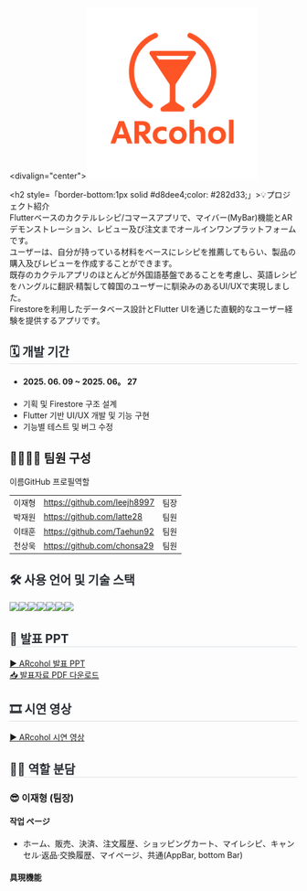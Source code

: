 <divalign="center"><img src="https://github.com/leejh8997/ARcohol/blob/developer/assets/ARcohol4.png?raw=true " width="300"/></div><div style="text-align:left;"><h2 style=「border-bottom:1px solid #d8dee4;color: #282d33;」>💡プロジェクト紹介</h2><div>Flutterベースのカクテルレシピ/コマースアプリで、マイバー(MyBar)機能とARデモンストレーション、レビュー及び注文までオールインワンプラットフォームです。</div><div>ユーザーは、自分が持っている材料をベースにレシピを推薦してもらい、製品の購入及びレビューを作成することができます。</div><div>既存のカクテルアプリのほとんどが外国語基盤であることを考慮し、英語レシピをハングルに翻訳·精製して韓国のユーザーに馴染みのあるUI/UXで実現しました。</div><div>Firestoreを利用したデータベース設計とFlutter UIを通じた直観的なユーザー経験を提供するアプリです。</div></div><div style="text-align:left;"><h2 style="border-bottom: 1px solid #d8dee4; color: #282d33;"> 🗓 개발 기간 </h2>  <ul><li><h4>2025. 06. 09 ~ 2025. 06。 27</h4></li><li>기획 및 Firestore 구조 설계</li><li>Flutter 기반 UI/UX 개발 및 기능 구현</li><li>기능별 테스트 및 버그 수정</li></ul></div><div style="text-align:left;"><h2 tabindex="-1" class="heading-element" dir="auto">👨‍👩‍👦‍👦 팀원 구성</h2><table><tr>이름</th>GitHub 프로필</th>역할</th></tr><tr><td>이재형</td><td>https://github.com/leejh8997</td><td>팀장</td></tr><tr><td>박재원</td><td>https://github.com/latte28</td><td>팀원</td></tr><tr><td>이태훈</td><td>https://github.com/Taehun92</td><td>팀원</td></tr><tr><td>천상욱</td><td>https://github.com/chonsa29</td><td>팀원</td></tr></table></div><div style="text-align:left;"><h2 style="color: #282d33;"> 🛠️ 사용 언어 및 기술 스택 </h2><div style="margin: 0 auto; text-align: left;"><img src="https://img.shields.io/badge/Flutter-02569B?style=for-the-badge&logo=flutter&logoColor=white"><img src="https://img.shields.io/badge/Dart-0175C2?style=for-the-badge&logo=dart&logoColor=white"><img src="https://img.shields.io/badge/Android Studio-3DDC84?style=for-the-badge&logo=androidstudio&logoColor=white"><img src="https://img.shields.io/badge/Firebase-FFCA28?style=for-the-badge&logo=firebase&logoColor=black"><img src="https://img.shields.io/badge/Firestore-FFA000?style=for-the-badge&logo=firebase&logoColor=white"><img src="https://img.shields.io/badge/Firebase Auth-FF6D00?style=for-the-badge&logo=firebase&logoColor=white"><img src="https://img.shields.io/badge/Firebase Storage-019CFE?style=for-the-badge&logo=google-cloud&logoColor=white"></div></div><div style="text-align:left;"><h2 style="border-bottom: 1px solid #d8dee4; color: #282d33;">📕 발표 PPT</h2><a href="https://www.canva.com/design/DAGrgD_WFhk/4Q-WQzQSp_Nvs-kbYbeqvA/view">▶ ARcohol 발표 PPT</a><div>  <a href="https://github.com/leejh8997/ARcohol/blob/master/assets/ARcohol.pdf?raw=true" download>📥 발표자료 PDF 다운로드</a></div></div><div style="text-align:left;"><h2 style="border-bottom: 1px solid #d8dee4; color: #282d33;">🎞 시연 영상</h2><a href=":;javascript">▶ ARcohol 시연 영상</a></div><div style="text-align:left;"><h2 style="border-bottom: 1px solid #d8dee4; color: #282d33;">🧑‍💼 역할 분담</h2><h3>😎 이재형 (팀장)</h3><h4>작업 ページ</h4><ul><li>ホーム、販売、決済、注文履歴、ショッピングカート、マイレシピ、キャンセル·返品·交換履歴、マイページ、共通(AppBar, bottom Bar)</li></ul><h4>具現機能</h4><ul>
